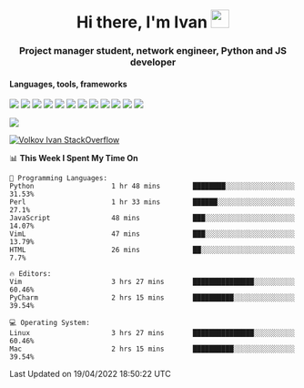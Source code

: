 <h1 align="center">Hi there, I'm Ivan <img src="https://github.com/blackcater/blackcater/blob/main/images/Hi.gif" height="32"></h1>
<h3 align="center">Project manager student, network engineer, Python and JS developer</h3>

<h4>Languages, tools, frameworks</h5>
<p float="left">
<img src="https://img.shields.io/badge/python-3670A0?style=for-the-badge&logo=python&logoColor=ffdd54">
<img src="https://img.shields.io/badge/django-%23092E20.svg?style=for-the-badge&logo=django&logoColor=white">
<img src="https://img.shields.io/badge/postgres-%23316192.svg?style=for-the-badge&logo=postgresql&logoColor=white">
<img src="https://img.shields.io/badge/pycharm-143?style=for-the-badge&logo=pycharm&logoColor=black&color=black&labelColor=green">
<img src="https://img.shields.io/badge/VIM-%2311AB00.svg?style=for-the-badge&logo=vim&logoColor=white">
<img src="https://img.shields.io/badge/Debian-D70A53?style=for-the-badge&logo=debian&logoColor=white">
<img src="https://img.shields.io/badge/Fedora-294172?style=for-the-badge&logo=fedora&logoColor=white">
<img src="https://img.shields.io/badge/mac%20os-000000?style=for-the-badge&logo=macos&logoColor=F0F0F0">
<img src="https://img.shields.io/badge/jira-%230A0FFF.svg?style=for-the-badge&logo=jira&logoColor=white">
<img src="https://img.shields.io/badge/Notion-%23000000.svg?style=for-the-badge&logo=notion&logoColor=white">
<img src="https://img.shields.io/badge/nginx-%23009639.svg?style=for-the-badge&logo=nginx&logoColor=white">
<img src="ttps://img.shields.io/badge/git-%23F05033.svg?style=for-the-badge&logo=git&logoColor=white">
 </p>
 <img src="https://www.codewars.com/users/1interceptor3/badges/large">
 
 [![Volkov Ivan StackOverflow](https://github-readme-stackoverflow.vercel.app/?userID=18140559&layout=compact&theme=dark)](https://stackoverflow.com/users/18140559/volkov-ivan)

<!--START_SECTION:waka-->
📊 **This Week I Spent My Time On** 

```text
💬 Programming Languages: 
Python                   1 hr 48 mins        ████████░░░░░░░░░░░░░░░░░   31.53% 
Perl                     1 hr 33 mins        ██████░░░░░░░░░░░░░░░░░░░   27.1% 
JavaScript               48 mins             ███░░░░░░░░░░░░░░░░░░░░░░   14.07% 
VimL                     47 mins             ███░░░░░░░░░░░░░░░░░░░░░░   13.79% 
HTML                     26 mins             ██░░░░░░░░░░░░░░░░░░░░░░░   7.7%

🔥 Editors: 
Vim                      3 hrs 27 mins       ███████████████░░░░░░░░░░   60.46% 
PyCharm                  2 hrs 15 mins       ██████████░░░░░░░░░░░░░░░   39.54%

💻 Operating System: 
Linux                    3 hrs 27 mins       ███████████████░░░░░░░░░░   60.46% 
Mac                      2 hrs 15 mins       ██████████░░░░░░░░░░░░░░░   39.54%

```


 Last Updated on 19/04/2022 18:50:22 UTC
<!--END_SECTION:waka-->
